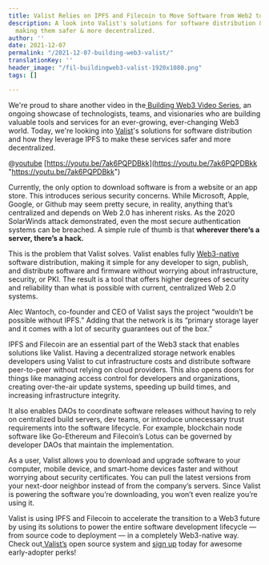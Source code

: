 ```yaml
---
title: Valist Relies on IPFS and Filecoin to Move Software from Web2 to Web3
description: A look into Valist's solutions for software distribution & how IPFS is
  making them safer & more decentralized.
author: ''
date: 2021-12-07
permalink: "/2021-12-07-building-web3-valist/"
translationKey: ''
header_image: "/fil-buildingweb3-valist-1920x1080.png"
tags: []

---
```

We're proud to share another video in the[ Building Web3 Video Series](https://www.youtube.com/playlist?list=PL_0VrY55uV1-THfh1GVoE6v0SxKO9M0gs), an ongoing showcase of technologists, teams, and visionaries who are building valuable tools and services for an ever-growing, ever-changing Web3 world. Today, we're looking into [Valist](https://valist.io/)'s solutions for software distribution and how they leverage IPFS to make these services safer and more decentralized.

@[youtube](7ak6PQPDBkk)
[https://youtu.be/7ak6PQPDBkk](https://youtu.be/7ak6PQPDBkk "https://youtu.be/7ak6PQPDBkk")

Currently, the only option to download software is from a website or an app store. This introduces serious security concerns. While Microsoft, Apple, Google, or Github may seem pretty secure, in reality, anything that’s centralized and depends on Web 2.0 has inherent risks. As the 2020 SolarWinds attack demonstrated, even the most secure authentication systems can be breached. A simple rule of thumb is that **wherever there’s a server, there’s a hack.**

This is the problem that Valist solves. Valist enables fully [Web3-native](https://medium.com/valist/how-the-internet-is-secured-and-a-web-3-0-approach-to-signed-software-distribution-a841ad377060) software distribution, making it simple for any developer to sign, publish, and distribute software and firmware without worrying about infrastructure, security, or PKI. The result is a tool that offers higher degrees of security and reliability than what is possible with current, centralized Web 2.0 systems.

Alec Wantoch, co-founder and CEO of Valist says the project “wouldn’t be possible without IPFS.” Adding that the network is its “primary storage layer and it comes with a lot of security guarantees out of the box.”

IPFS and Filecoin are an essential part of the Web3 stack that enables solutions like Valist. Having a decentralized storage network enables developers using Valist to cut infrastructure costs and distribute software peer-to-peer without relying on cloud providers. This also opens doors for things like managing access control for developers and organizations, creating over-the-air update systems, speeding up build times, and increasing infrastructure integrity.

It also enables DAOs to coordinate software releases without having to rely on centralized build servers, dev teams, or introduce unnecessary trust requirements into the software lifecycle. For example, blockchain node software like Go-Ethereum and Filecoin’s Lotus can be governed by developer DAOs that maintain the implementation.

As a user, Valist allows you to download and upgrade software to your computer, mobile device, and smart-home devices faster and without worrying about security certificates. You can pull the latest versions from your next-door neighbor instead of from the company’s servers. Since Valist is powering the software you’re downloading, you won’t even realize you’re using it.

Valist is using IPFS and Filecoin to accelerate the transition to a Web3 future by using its solutions to power the entire software development lifecycle — from source code to deployment — in a completely Web3-native way. Check out[ Valist’s](http://valist.io/) open source system and [sign up](https://app.valist.io/) today for awesome early-adopter perks!